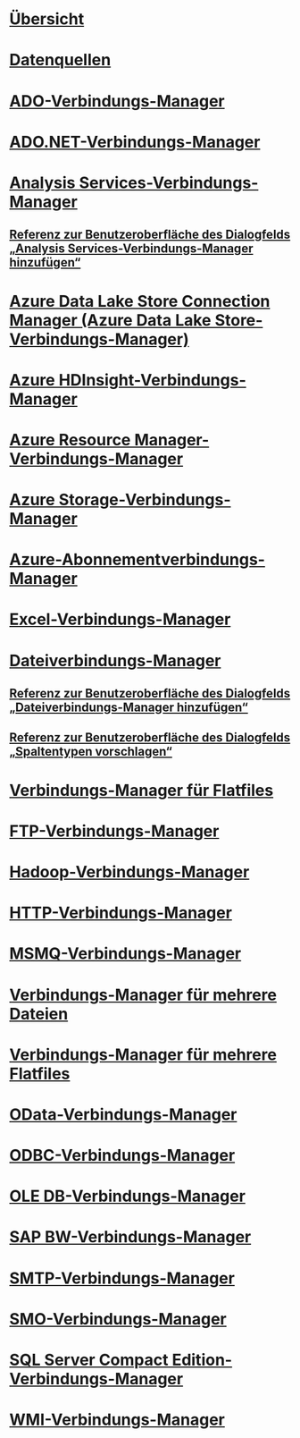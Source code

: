# [Übersicht](integration-services-ssis-connections.md)  
# [Datenquellen](data-sources.md)  
# [ADO-Verbindungs-Manager](ado-connection-manager.md)  
# [ADO.NET-Verbindungs-Manager](ado-net-connection-manager.md)  
# [Analysis Services-Verbindungs-Manager](analysis-services-connection-manager.md)  
## [Referenz zur Benutzeroberfläche des Dialogfelds „Analysis Services-Verbindungs-Manager hinzufügen“](add-analysis-services-connection-manager-dialog-box-ui-reference.md)  
# [Azure Data Lake Store Connection Manager (Azure Data Lake Store-Verbindungs-Manager)](azure-data-lake-store-connection-manager.md)  
# [Azure HDInsight-Verbindungs-Manager](azure-hdinsight-connection-manager.md)  
# [Azure Resource Manager-Verbindungs-Manager](azure-resource-manager-connection-manager.md)  
# [Azure Storage-Verbindungs-Manager](azure-storage-connection-manager.md)  
# [Azure-Abonnementverbindungs-Manager](azure-subscription-connection-manager.md)  
# [Excel-Verbindungs-Manager](excel-connection-manager.md)  
# [Dateiverbindungs-Manager](file-connection-manager.md)  
## [Referenz zur Benutzeroberfläche des Dialogfelds „Dateiverbindungs-Manager hinzufügen“](add-file-connection-manager-dialog-box-ui-reference.md)  
## [Referenz zur Benutzeroberfläche des Dialogfelds „Spaltentypen vorschlagen“](suggest-column-types-dialog-box-ui-reference.md)  
# [Verbindungs-Manager für Flatfiles](flat-file-connection-manager.md)  
# [FTP-Verbindungs-Manager](ftp-connection-manager.md)  
# [Hadoop-Verbindungs-Manager](hadoop-connection-manager.md)  
# [HTTP-Verbindungs-Manager](http-connection-manager.md)  
# [MSMQ-Verbindungs-Manager](msmq-connection-manager.md)  
# [Verbindungs-Manager für mehrere Dateien](multiple-files-connection-manager.md)  
# [Verbindungs-Manager für mehrere Flatfiles](multiple-flat-files-connection-manager.md)  
# [OData-Verbindungs-Manager](odata-connection-manager.md)  
# [ODBC-Verbindungs-Manager](odbc-connection-manager.md)  
# [OLE DB-Verbindungs-Manager](ole-db-connection-manager.md)  
# [SAP BW-Verbindungs-Manager](sap-bw-connection-manager.md)  
# [SMTP-Verbindungs-Manager](smtp-connection-manager.md)  
# [SMO-Verbindungs-Manager](smo-connection-manager.md)  
# [SQL Server Compact Edition-Verbindungs-Manager](sql-server-compact-edition-connection-manager.md)  
# [WMI-Verbindungs-Manager](wmi-connection-manager.md)  
